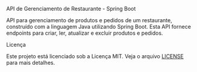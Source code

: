 API de Gerenciamento de Restaurante - Spring Boot

API para gerenciamento de produtos e pedidos de um restaurante, construído com a linguagem Java utilizando Spring Boot. Esta API fornece endpoints para criar, ler, atualizar e excluir produtos e pedidos.

Licença

Este projeto está licenciado sob a Licença MIT. Veja o arquivo [LICENSE](./LICENSE) para mais detalhes.
